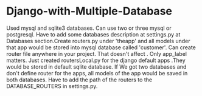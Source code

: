 # Django-with-Multiple-Database

Used mysql and sqlite3 databases.  Can use two or three mysql or postgresql. Have to add some databases description at settings.py at Databases section.Create routers.py under 'theapp' and all models under that app would be stored into mysql database called 'customer'. Can create router file anywhere in your project. That doesn't affect . Only app_label matters. Just created routersLocal.py for the django default apps .They would be stored in default sqlite database. If We got two databases and don't define router for the apps, all models of the app would be saved in both databases. Have to add the path of the routers to the DATABASE_ROUTERS in settings.py.
